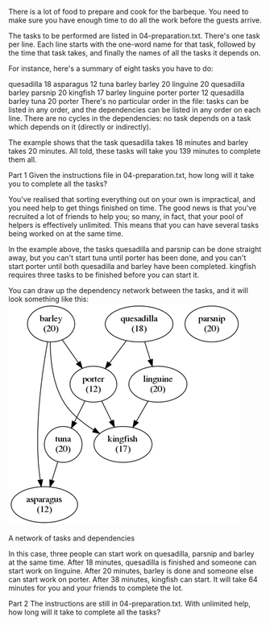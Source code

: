 There is a lot of food to prepare and cook for the barbeque. You need to make sure you have enough time to do all the work before the guests arrive.

The tasks to be performed are listed in 04-preparation.txt. There's one task per line. Each line starts with the one-word name for that task, followed by the time that task takes, and finally the names of all the tasks it depends on.

For instance, here's a summary of eight tasks you have to do:

quesadilla 18
asparagus 12 tuna barley
barley 20
linguine 20 quesadilla barley
parsnip 20
kingfish 17 barley linguine porter
porter 12 quesadilla barley
tuna 20 porter
There's no particular order in the file: tasks can be listed in any order, and the dependencies can be listed in any order on each line. There are no cycles in the dependencies: no task depends on a task which depends on it (directly or indirectly).

The example shows that the task quesadilla takes 18 minutes and barley takes 20 minutes. All told, these tasks will take you 139 minutes to complete them all.

Part 1
Given the instructions file in 04-preparation.txt, how long will it take you to complete all the tasks?


You've realised that sorting everything out on your own is impractical, and you need help to get things finished on time. The good news is that you've recruited a lot of friends to help you; so many, in fact, that your pool of helpers is effectively unlimited. This means that you can have several tasks being worked on at the same time.

In the example above, the tasks quesadilla and parsnip can be done straight away, but you can't start tuna until porter has been done, and you can't start porter until both quesadilla and barley have been completed. kingfish requires three tasks to be finished before you can start it.

You can draw up the dependency network between the tasks, and it will look something like this:
![alt text](https://github.com/voyteca/summer-of-code/raw/master/2018/task4-Food_factory/task4-sample.png)


A network of tasks and dependencies

In this case, three people can start work on quesadilla, parsnip and barley at the same time. After 18 minutes, quesadilla is finished and someone can start work on linguine. After 20 minutes, barley is done and someone else can start work on porter. After 38 minutes, kingfish can start. It will take 64 minutes for you and your friends to complete the lot. 

Part 2
The instructions are still in 04-preparation.txt. With unlimited help, how long will it take to complete all the tasks?

